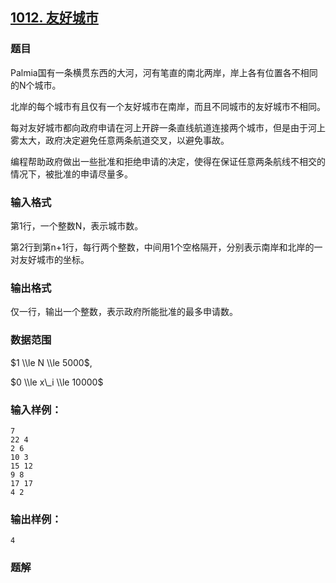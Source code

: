 ## [1012\. 友好城市](https://www.acwing.com/problem/content/1014/)

### 题目

Palmia国有一条横贯东西的大河，河有笔直的南北两岸，岸上各有位置各不相同的N个城市。

北岸的每个城市有且仅有一个友好城市在南岸，而且不同城市的友好城市不相同。

每对友好城市都向政府申请在河上开辟一条直线航道连接两个城市，但是由于河上雾太大，政府决定避免任意两条航道交叉，以避免事故。

编程帮助政府做出一些批准和拒绝申请的决定，使得在保证任意两条航线不相交的情况下，被批准的申请尽量多。

### 输入格式

第1行，一个整数N，表示城市数。

第2行到第n+1行，每行两个整数，中间用1个空格隔开，分别表示南岸和北岸的一对友好城市的坐标。

### 输出格式

仅一行，输出一个整数，表示政府所能批准的最多申请数。

### 数据范围

$1 \\le N \\le 5000$,

$0 \\le x\_i \\le 10000$

### 输入样例：

```
7
22 4
2 6
10 3
15 12
9 8
17 17
4 2
```

### 输出样例：

```
4
```

### 题解

